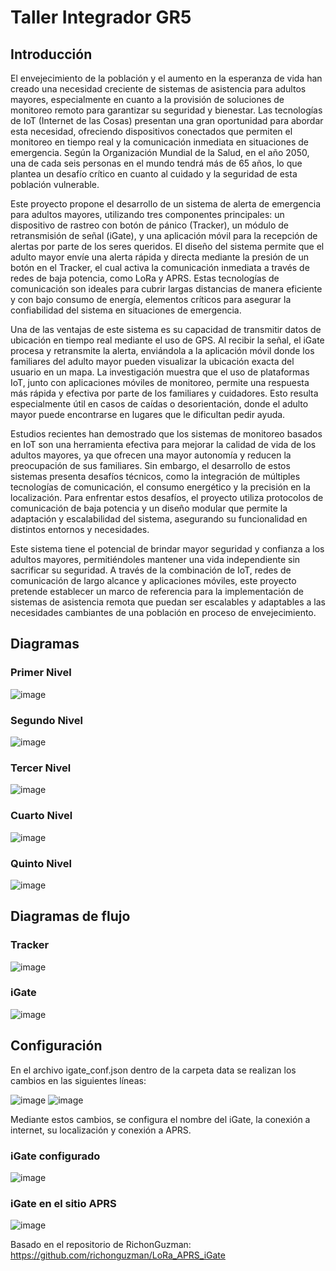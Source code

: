 # Taller Integrador GR5

## Introducción

El envejecimiento de la población y el aumento en la esperanza de vida han creado una necesidad creciente de sistemas de asistencia para adultos mayores, especialmente en cuanto a la provisión de soluciones de monitoreo remoto para garantizar su seguridad y bienestar. Las tecnologías de IoT (Internet de las Cosas) presentan una gran oportunidad para abordar esta necesidad, ofreciendo dispositivos conectados que permiten el monitoreo en tiempo real y la comunicación inmediata en situaciones de emergencia. Según la Organización Mundial de la Salud, en el año 2050, una de cada seis personas en el mundo tendrá más de 65 años, lo que plantea un desafío crítico en cuanto al cuidado y la seguridad de esta población vulnerable.

Este proyecto propone el desarrollo de un sistema de alerta de emergencia para adultos mayores, utilizando tres componentes principales: un dispositivo de rastreo con botón de pánico (Tracker), un módulo de retransmisión de señal (iGate), y una aplicación móvil para la recepción de alertas por parte de los seres queridos. El diseño del sistema permite que el adulto mayor envíe una alerta rápida y directa mediante la presión de un botón en el Tracker, el cual activa la comunicación inmediata a través de redes de baja potencia, como LoRa y APRS. Estas tecnologías de comunicación son ideales para cubrir largas distancias de manera eficiente y con bajo consumo de energía, elementos críticos para asegurar la confiabilidad del sistema en situaciones de emergencia.

Una de las ventajas de este sistema es su capacidad de transmitir datos de ubicación en tiempo real mediante el uso de GPS. Al recibir la señal, el iGate procesa y retransmite la alerta, enviándola a la aplicación móvil donde los familiares del adulto mayor pueden visualizar la ubicación exacta del usuario en un mapa. La investigación muestra que el uso de plataformas IoT, junto con aplicaciones móviles de monitoreo, permite una respuesta más rápida y efectiva por parte de los familiares y cuidadores. Esto resulta especialmente útil en casos de caídas o desorientación, donde el adulto mayor puede encontrarse en lugares que le dificultan pedir ayuda.

Estudios recientes han demostrado que los sistemas de monitoreo basados en IoT son una herramienta efectiva para mejorar la calidad de vida de los adultos mayores, ya que ofrecen una mayor autonomía y reducen la preocupación de sus familiares. Sin embargo, el desarrollo de estos sistemas presenta desafíos técnicos, como la integración de múltiples tecnologías de comunicación, el consumo energético y la precisión en la localización. Para enfrentar estos desafíos, el proyecto utiliza protocolos de comunicación de baja potencia y un diseño modular que permite la adaptación y escalabilidad del sistema, asegurando su funcionalidad en distintos entornos y necesidades.

Este sistema tiene el potencial de brindar mayor seguridad y confianza a los adultos mayores, permitiéndoles mantener una vida independiente sin sacrificar su seguridad. A través de la combinación de IoT, redes de comunicación de largo alcance y aplicaciones móviles, este proyecto pretende establecer un marco de referencia para la implementación de sistemas de asistencia remota que puedan ser escalables y adaptables a las necesidades cambiantes de una población en proceso de envejecimiento.

## Diagramas
### Primer Nivel
![image](https://github.com/user-attachments/assets/fc56dd51-3f34-46b9-8901-1cbaa66f3e9c)

### Segundo Nivel
![image](https://github.com/user-attachments/assets/f1689e67-f506-42f8-9dd7-eb30ad62956f)

### Tercer Nivel
![image](https://github.com/user-attachments/assets/509e89d5-f7e3-4c68-a1b5-b577cabb7a1e)

### Cuarto Nivel
![image](https://github.com/user-attachments/assets/b5ce4510-cbb1-4ec8-9a99-258c5559a8a3)

### Quinto Nivel
![image](https://github.com/user-attachments/assets/0ea5230c-7e50-40f4-be6c-4a2b00f5d4de)

## Diagramas de flujo

### Tracker
![image](https://github.com/user-attachments/assets/6da5b414-d841-443b-a7a5-616b5b1642ea)

### iGate
![image](https://github.com/user-attachments/assets/a4243bdd-5aac-469f-87cf-5ac010a2162b)

## Configuración
En el archivo igate_conf.json dentro de la carpeta data se realizan los cambios en las siguientes líneas:

![image](https://github.com/user-attachments/assets/84d854d2-28e9-4a10-920e-1cdcbc12a5cd)
![image](https://github.com/user-attachments/assets/74a75e98-7bb2-409f-a160-2fab57f33335)

Mediante estos cambios, se configura el nombre del iGate, la conexión a internet, su localización y conexión a APRS.

### iGate configurado

![image](https://github.com/user-attachments/assets/4ff2ca93-65dd-46c3-9973-6c4c737e117a)

### iGate en el sitio APRS

![image](https://github.com/user-attachments/assets/13e90306-fb68-400f-97ad-941ab7919bea)

Basado en el repositorio de RichonGuzman:
https://github.com/richonguzman/LoRa_APRS_iGate
